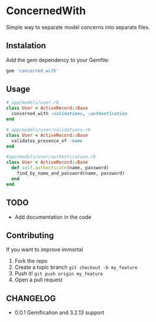 # ConcernedWith

Simple way to separate model concerns into separate files.

## Instalation

Add the gem dependency to your Gemfile:

```Ruby
gem 'concerned_with'
```

## Usage

```Ruby
# app/models/user.rb
class User < ActiveRecord::Base
  concerned_with :validations, :authentication
end

# app/models/user/validations.rb
class User < ActiveRecord::Base
  validates_presence_of :name
end

#app/models/user/authentication.rb
class User < ActiveRecord::Base
  def self.authenticate(name, password)
    find_by_name_and_password(name, password)
  end
end
```
## TODO

- Add documentation in the code

## Contributing

If you want to improve immortal

1. Fork the repo
2. Create a topic branch `git checkout -b my_feature`
3. Push it! `git push origin my_feature`
4. Open a pull request

## CHANGELOG

- 0.0.1 Gemification and 3.2.13 support

